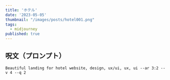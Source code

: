```yaml
---
title: 'ホテル'
date: '2023-05-05'
thumbnail: "/images/posts/hotel001.png"
tags:
  - midjourney
published: true
---
```


## 呪文（プロンプト）
```
Beautiful landing for hotel website, design, ux/ui, ux, ui --ar 3:2 --v 4 --q 2
```